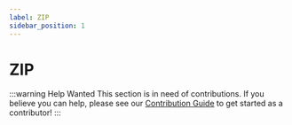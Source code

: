 ```yaml
---
label: ZIP
sidebar_position: 1
---
```


# ZIP

:::warning Help Wanted
This section is in need of contributions. If you believe you can help, please see our [Contribution Guide](../docs/contribution-guide.md) to get started as a contributor!
:::